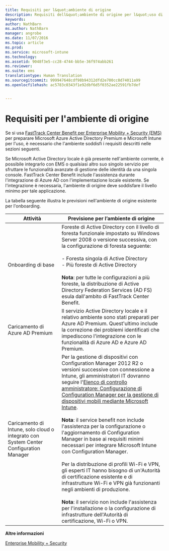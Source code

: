 ```yaml
---
title: Requisiti per l&quot;ambiente di origine
description: Requisiti dell&quot;ambiente di origine per l&quot;uso di FastTrack Center Benefit
keywords: 
author: NathBarn
ms.author: NathBarn
manager: angrobe
ms.date: 11/07/2016
ms.topic: article
ms.prod: 
ms.service: microsoft-intune
ms.technology: 
ms.assetid: 9048f3e5-cc28-4744-bb5e-36f974abb261
ms.reviewer: 
ms.suite: ems
translationtype: Human Translation
ms.sourcegitcommit: 999947648cdf98b94312dfd2e700cc8d74011a99
ms.openlocfilehash: ac5783c0343f1e92dbf6d5f0352ae22591fb7def


---
```



# <a name="source-environment-expectations"></a>Requisiti per l'ambiente di origine
Se si usa [FastTrack Center Benefit per Enterprise Mobility + Security (EMS)](fasttrack-center-benefit-for-enterprise-mobility-suite-ems.md) per preparare Microsoft Azure Active Directory Premium e Microsoft Intune per l'uso, è necessario che l'ambiente soddisfi i requisiti descritti nelle sezioni seguenti.

Se Microsoft Active Directory locale è già presente nell'ambiente corrente, è possibile integrarlo con EMS o qualsiasi altro suo singolo servizio per sfruttare le funzionalità avanzate di gestione delle identità da una singola console. FastTrack Center Benefit include l'assistenza durante l'integrazione di Azure AD con l'implementazione locale esistente. Se l'integrazione è necessaria, l'ambiente di origine deve soddisfare il livello minimo per tale applicazione.

La tabella seguente illustra le previsioni nell'ambiente di origine esistente per l'onboarding.

|Attività|Previsione per l’ambiente di origine|
|------------|----------------------------------|
|Onboarding di base|Foreste di Active Directory con il livello di foresta funzionale impostato su Windows Server 2008 o versione successiva, con la configurazione di foresta seguente:<br /><br />-   Foresta singola di Active Directory<br />-   Più foreste di Active Directory </br></br>**Nota**: per tutte le configurazioni a più foreste, la distribuzione di Active Directory Federation Services (AD FS) esula dall'ambito di FastTrack Center Benefit.|
|Caricamento di Azure AD Premium|Il servizio Active Directory locale e il relativo ambiente sono stati preparati per Azure AD Premium. Quest'ultimo include la correzione dei problemi identificati che impediscono l'integrazione con le funzionalità di Azure AD e Azure AD Premium.|
|Caricamento di Intune, solo cloud o integrato con System Center Configuration Manager|Per la gestione di dispositivi con Configuration Manager 2012 R2 o versioni successive con connessione a Intune, gli amministratori IT dovranno seguire l'[Elenco di controllo amministratore: Configurazione di Configuration Manager per la gestione di dispositivi mobili mediante Microsoft Intune](https://technet.microsoft.com/library/jj943763.aspx).</br></br> **Nota**: il service benefit non include l'assistenza per la configurazione o l'aggiornamento di Configuration Manager in base ai requisiti minimi necessari per integrare Microsoft Intune con Configuration Manager.</br></br>Per la distribuzione di profili Wi-Fi e VPN, gli esperti IT hanno bisogno di un'Autorità di certificazione esistente e di infrastrutture Wi-Fi e VPN già funzionanti negli ambienti di produzione.</br></br> **Nota**: il servizio non include l'assistenza per l'installazione o la configurazione di infrastrutture dell'Autorità di certificazione, Wi-Fi o VPN. |

**Altre informazioni**

[Enterprise Mobility + Security](https://www.microsoft.com/en-us/cloud-platform/enterprise-mobility)



<!--HONumber=Nov16_HO4-->


